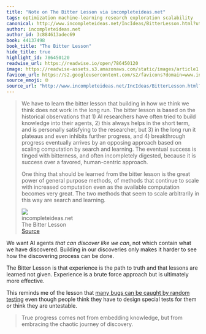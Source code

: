 ```yaml
---
title: "Note on The Bitter Lesson via incompleteideas.net"
tags: optimization machine-learning research exploration scalability
canonical: http://www.incompleteideas.net/IncIdeas/BitterLesson.html?utm_source=substack&utm_medium=email
author: incompleteideas.net
author_id: 3c884613adec69
book: 44137498
book_title: "The Bitter Lesson"
hide_title: true
highlight_id: 786450120
readwise_url: https://readwise.io/open/786450120
image: https://readwise-assets.s3.amazonaws.com/static/images/article1.be68295a7e40.png
favicon_url: https://s2.googleusercontent.com/s2/favicons?domain=www.incompleteideas.net
source_emoji: 🌐
source_url: "http://www.incompleteideas.net/IncIdeas/BitterLesson.html?utm_source=substack&utm_medium=email#:~:text=We%20have%20to,search%20and%20learning."
---
```


> We have to learn the bitter lesson that building in how we think we think does not work in the long run. The bitter lesson is based on the historical observations that 1) AI researchers have often tried to build knowledge into their agents, 2) this always helps in the short term, and is personally satisfying to the researcher, but 3) in the long run it plateaus and even inhibits further progress, and 4) breakthrough progress eventually arrives by an opposing approach based on scaling computation by search and learning. The eventual success is tinged with bitterness, and often incompletely digested, because it is success over a favored, human-centric approach.
> 
> One thing that should be learned from the bitter lesson is the great power of general purpose methods, of methods that continue to scale with increased computation even as the available computation becomes very great. The two methods that seem to scale arbitrarily in this way are search and learning.
> <div class="quoteback-footer"><div class="quoteback-avatar"><img class="mini-favicon" src="https://s2.googleusercontent.com/s2/favicons?domain=www.incompleteideas.net"></div><div class="quoteback-metadata"><div class="metadata-inner"><span style="display:none">FROM:</span><div aria-label="incompleteideas.net" class="quoteback-author"> incompleteideas.net</div><div aria-label="The Bitter Lesson" class="quoteback-title"> The Bitter Lesson</div></div></div><div class="quoteback-backlink"><a target="_blank" aria-label="go to the full text of this quotation" rel="noopener" href="http://www.incompleteideas.net/IncIdeas/BitterLesson.html?utm_source=substack&utm_medium=email#:~:text=We%20have%20to,search%20and%20learning." class="quoteback-arrow"> Source</a></div></div>

We want AI agents _that can discover like we can_, not which contain what we have discovered. Building in our discoveries only makes it harder to see how the discovering process can be done.

The Bitter Lesson is that experience is the path to truth and that lessons are learned not given. Experience is a brute force approach but is ultimately more effective.

This reminds me of the lesson that [many bugs can be caught by random testing](https://www.joshbeckman.org/notes/735445806) even though people think they have to design special tests for them or think they are untestable.

> True progress comes not from embedding knowledge, but from embracing the chaotic journey of discovery.